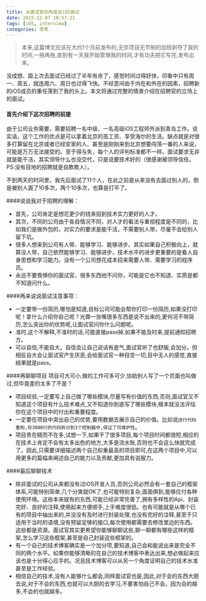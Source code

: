 ```yaml
---
title: 从面试官的角度谈iOS面试
date: 2015-12-07 18:57:21
tags: [iOS, interview]
categories: 思考
---
```

> 本来,这篇博文应该在大约1个月前发布的,无奈项目无节制的加班剥夺了我的时间,一拖再拖,直到有一天我开始管理我的时间,才有功夫把它写完,发布出来。 

没成想、距上次去面试已经过了半年有余了，感觉时间过得好快，印象中只有周一、周五，就连周六、周日也过得飞快。不经意间由于内在和外在的因素，招聘新的iOS成员的重任落到了我的头上。本文将通过完整的情景介绍在招聘官的立场上的面试。

#### 首先介绍下这次招聘的前提
由于公司业务需要，需要招聘一名中级、一名高级iOS工程师外派到青岛工作。说实话，这个工作的优点是可以拿着北京的高工资、享受海尔的生活。缺点就是对很多打算留在北京或者已经安家的人、甚至是刚刚来到北京想要闯荡一番的人来说，可能是万万无法接受的。至于得与失，每个人的评判标准都不一样。面试要求无非就是能干活，其实领导什么也没交代，只是说要技术好的（很感谢被领导信任。PS:没有目地的招聘就是自欺欺人）。

不到两天的时间里，我先后面试了11个人，在此之前是从来没有去面过别人的，倒是被别人面了10多次，两个10多次，也算是打平了。

####说说我对于招聘的理解：
* 首先，公司肯定是想花更少的钱来招到技术实力更好的人才。
* 其次，不同的公司由于各自情况不同，对人才的看法与重视程度是不同的，比如我们是做外包的，对实力的要求是能干活，不需要别人带，尽量不会给别人留下坑。
* 很多人想来到公司有人带、能够学习、能够进步。其实如果自己积极向上，就算没人带，自己依然能够学习、能够进步，技术水平的进步更重要的是看人自身思想和学习能力。没有一个公司想花成本招来需要人带、需要学习的程序员。
* 永远不要畏惧你的面试官、很多东西他不问你，可能是它也不知道、实质是都不知道问什么。

####再来说说面试注意事项：
* 一定要带一份简历,哪怕是知道,目标公司可能会帮你打印一份简历,如果没打印呢！拿什么介绍你自己呢？光靠一张嘴很多东西是说不出来的,更何况不带简历,怎么突出你的优势呢,让面试官问你什么问题呢。
* 准时,这个不解释,不准时的话,可能直接pass掉,如果不能及时来,提前通知招聘方。
* 可以自信,不能自大。自信会让自己说话有底气,面试官听了也舒服,会加分。但相反自大会让面试官产生厌恶,会给面试官一种目空一切,目中无人的感觉,直接结果就是pass。


####再聊聊项目
项目可大可小,做的工作可多可少,协助别人写了一个页面也叫做过,但毕竟差的太多了不是？
* 项目经验,一定要写上自己做了哪些模块,尽量写有价值的东西,否则,面试官又不知道这个项目有什么技术难点,又不知道你到底写了哪些模块,根本就没法评估你在这个项目中的付出和重要程度。
* 一定要在项目中突出自己的优势,要用数据去展示自己的价值。比如说`进行代码重构,将3000行的代码拆分到3个控制器中,保证了可维护性`。
* 项目贵在精而不在多,试想一下,如果干了很多项目,每个项目时间都很短,相应的在技术上肯定不会有太多出色的地方,大多是流水账,否则也不会这么快就完成了。因此,只需要详细描述两个自己权重最高的项目即可,在这两个项目中,可以用更多的篇幅来阐述自己的能力以及贡献,更加具有说服力。

####最后聊聊技术
* 除非面试的公司从来都没有过iOS开发人员,否则公司必然会有一套自己的框架体系,可能特别简单,几个分类就OK了,也可能特别复杂,面面俱到,能够应付各种使用环境。这些本来就有的东西,可能已经非常完善了,拥有多样性的Api、封装完好、良好的注释,使用起来方便顺手,上手难度很低。也有可能就是从哪个已有的项目中抽出来的,并没没有及时进行封装处理,也没有完好的注释,甚至于只适用于当时的语境,没有预留足够的接口,每次使用都需要去修改里边的东西。这些都是资源。面试官其实更希望你能够聊聊这些,聊一聊都有哪些这样的框架,怎么学习这些框架,甚至是自己封装这些框架的。
* 有一个自己的技术博客确实是一个加分项,要知道,自己会和能说出来是完全不同的两个水平。如果你能够清晰的在自己的技术博客中表达出来,想必做起来应该也是十分得心应手的。况且技术博客可以从另一个角度证明自己的技术水准甚至是工作经验。
* 相信自己的技术,没有人能够什么都会,同样面试官也是,因此,对于会的东西大胆去说,对于不会的东西,也就可以大胆的去学习,不要害怕自己不会。因为会的越多,不会的也就越多。

